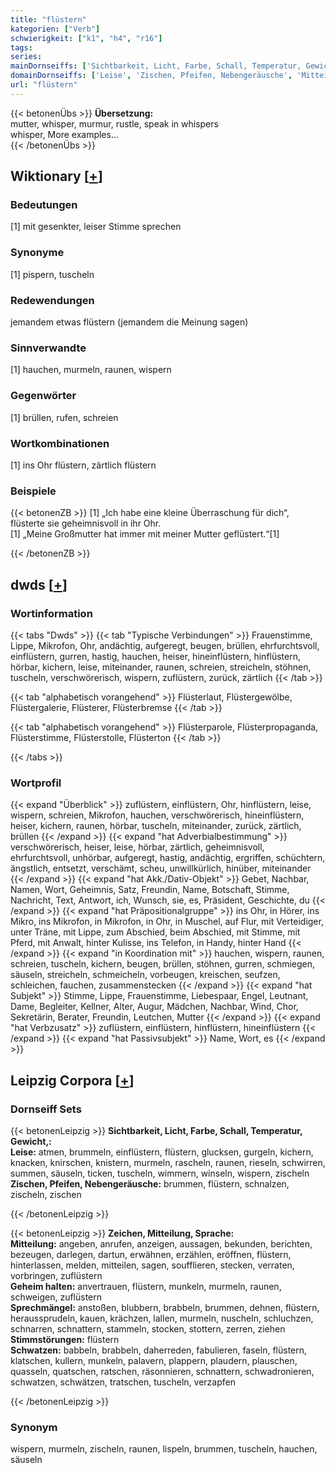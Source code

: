 ```yaml
---
title: "flüstern"
kategorien: ["Verb"]
schwierigkeit: ["k1", "h4", "r16"]
tags:
series:
mainDornseiffs: ['Sichtbarkeit, Licht, Farbe, Schall, Temperatur, Gewicht,', 'Zeichen, Mitteilung, Sprache']
domainDornseiffs: ['Leise', 'Zischen, Pfeifen, Nebengeräusche', 'Mitteilung', 'Geheim halten', 'Sprechmängel', 'Stimmstörungen', 'Schwatzen']
url: "flüstern"
---
```


{{< betonenÜbs >}}
**Übersetzung:**  
mutter, whisper, murmur, rustle, speak in whispers  
whisper, More examples...  
{{< /betonenÜbs >}}

## Wiktionary [[+](https://de.wiktionary.org/wiki/flüstern)]

### Bedeutungen
[1] mit gesenkter, leiser Stimme sprechen  

### Synonyme
[1] pispern, tuscheln  

### Redewendungen
jemandem etwas flüstern (jemandem die Meinung sagen)  

### Sinnverwandte
[1] hauchen, murmeln, raunen, wispern  

### Gegenwörter
[1] brüllen, rufen, schreien  

### Wortkombinationen
[1] ins Ohr flüstern, zärtlich flüstern  

### Beispiele
{{< betonenZB >}}
[1] „Ich habe eine kleine Überraschung für dich“, flüsterte sie geheimnisvoll in ihr Ohr.  
[1] „Meine Großmutter hat immer mit meiner Mutter geflüstert.“[1]  

{{< /betonenZB >}}


## dwds [[+](https://www.dwds.de/wb/flüstern)]

### Wortinformation
{{< tabs "Dwds" >}}
{{< tab "Typische Verbindungen" >}}
Frauenstimme, Lippe, Mikrofon, Ohr, andächtig, aufgeregt, beugen, brüllen, ehrfurchtsvoll, einflüstern, gurren, hastig, hauchen, heiser, hineinflüstern, hinflüstern, hörbar, kichern, leise, miteinander, raunen, schreien, streicheln, stöhnen, tuscheln, verschwörerisch, wispern, zuflüstern, zurück, zärtlich
{{< /tab >}}

{{< tab "alphabetisch vorangehend" >}}
Flüsterlaut, Flüstergewölbe, Flüstergalerie, Flüsterer, Flüsterbremse
{{< /tab >}}

{{< tab "alphabetisch vorangehend" >}}
Flüsterparole, Flüsterpropaganda, Flüsterstimme, Flüsterstolle, Flüsterton
{{< /tab >}}

{{< /tabs >}}

### Wortprofil
{{< expand "Überblick" >}} zuflüstern, einflüstern, Ohr, hinflüstern, leise, wispern, schreien, Mikrofon, hauchen, verschwörerisch, hineinflüstern, heiser, kichern, raunen, hörbar, tuscheln, miteinander, zurück, zärtlich, brüllen {{< /expand >}}
{{< expand "hat Adverbialbestimmung" >}} verschwörerisch, heiser, leise, hörbar, zärtlich, geheimnisvoll, ehrfurchtsvoll, unhörbar, aufgeregt, hastig, andächtig, ergriffen, schüchtern, ängstlich, entsetzt, verschämt, scheu, unwillkürlich, hinüber, miteinander {{< /expand >}}
{{< expand "hat Akk./Dativ-Objekt" >}} Gebet, Nachbar, Namen, Wort, Geheimnis, Satz, Freundin, Name, Botschaft, Stimme, Nachricht, Text, Antwort, ich, Wunsch, sie, es, Präsident, Geschichte, du {{< /expand >}}
{{< expand "hat Präpositionalgruppe" >}} ins Ohr, in Hörer, ins Mikro, ins Mikrofon, in Mikrofon, in Ohr, in Muschel, auf Flur, mit Verteidiger, unter Träne, mit Lippe, zum Abschied, beim Abschied, mit Stimme, mit Pferd, mit Anwalt, hinter Kulisse, ins Telefon, in Handy, hinter Hand {{< /expand >}}
{{< expand "in Koordination mit" >}} hauchen, wispern, raunen, schreien, tuscheln, kichern, beugen, brüllen, stöhnen, gurren, schmiegen, säuseln, streicheln, schmeicheln, vorbeugen, kreischen, seufzen, schleichen, fauchen, zusammenstecken {{< /expand >}}
{{< expand "hat Subjekt" >}} Stimme, Lippe, Frauenstimme, Liebespaar, Engel, Leutnant, Dame, Begleiter, Kellner, Alter, Augur, Mädchen, Nachbar, Wind, Chor, Sekretärin, Berater, Freundin, Leutchen, Mutter {{< /expand >}}
{{< expand "hat Verbzusatz" >}} zuflüstern, einflüstern, hinflüstern, hineinflüstern {{< /expand >}}
{{< expand "hat Passivsubjekt" >}} Name, Wort, es {{< /expand >}}

## Leipzig Corpora [[+](https://corpora.uni-leipzig.de/en/res?word=flüstern&corpusId=deu_newscrawl-public_2018)]

### Dornseiff Sets
{{< betonenLeipzig >}}
**Sichtbarkeit, Licht, Farbe, Schall, Temperatur, Gewicht,:**  
**Leise:** atmen, brummeln, einflüstern, flüstern, glucksen, gurgeln, kichern, knacken, knirschen, knistern, murmeln, rascheln, raunen, rieseln, schwirren, summen, säuseln, ticken, tuscheln, wimmern, winseln, wispern, zischeln  
**Zischen, Pfeifen, Nebengeräusche:** brummen, flüstern, schnalzen, zischeln, zischen  

{{< /betonenLeipzig >}}


{{< betonenLeipzig >}}
**Zeichen, Mitteilung, Sprache:**  
**Mitteilung:** angeben, anrufen, anzeigen, aussagen, bekunden, berichten, bezeugen, darlegen, dartun, erwähnen, erzählen, eröffnen, flüstern, hinterlassen, melden, mitteilen, sagen, soufflieren, stecken, verraten, vorbringen, zuflüstern  
**Geheim halten:** anvertrauen, flüstern, munkeln, murmeln, raunen, schweigen, zuflüstern  
**Sprechmängel:** anstoßen, blubbern, brabbeln, brummen, dehnen, flüstern, heraussprudeln, kauen, krächzen, lallen, murmeln, nuscheln, schluchzen, schnarren, schnattern, stammeln, stocken, stottern, zerren, ziehen  
**Stimmstörungen:** flüstern  
**Schwatzen:** babbeln, brabbeln, daherreden, fabulieren, faseln, flüstern, klatschen, kullern, munkeln, palavern, plappern, plaudern, plauschen, quasseln, quatschen, ratschen, räsonnieren, schnattern, schwadronieren, schwatzen, schwätzen, tratschen, tuscheln, verzapfen  

{{< /betonenLeipzig >}}

### Synonym
wispern, murmeln, zischeln, raunen, lispeln, brummen, tuscheln, hauchen, säuseln

